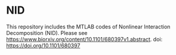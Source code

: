 # NID
This repository includes the MTLAB codes of Nonlinear Interaction Decomposition (NID). 
Please see https://www.biorxiv.org/content/10.1101/680397v1.abstract.
doi: https://doi.org/10.1101/680397 
